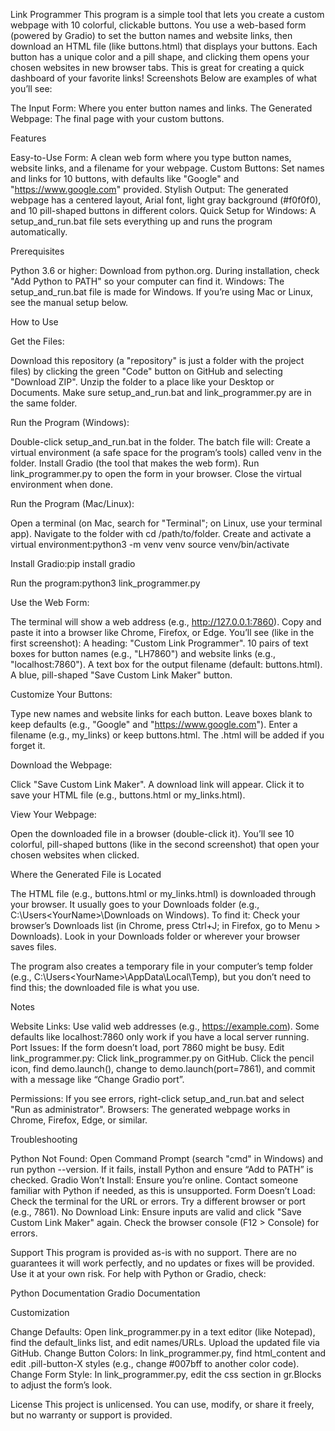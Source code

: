 Link Programmer
This program is a simple tool that lets you create a custom webpage with 10 colorful, clickable buttons. You use a web-based form (powered by Gradio) to set the button names and website links, then download an HTML file (like buttons.html) that displays your buttons. Each button has a unique color and a pill shape, and clicking them opens your chosen websites in new browser tabs. This is great for creating a quick dashboard of your favorite links!
Screenshots
Below are examples of what you’ll see:

The Input Form: Where you enter button names and links.
The Generated Webpage: The final page with your custom buttons.

Features

Easy-to-Use Form: A clean web form where you type button names, website links, and a filename for your webpage.
Custom Buttons: Set names and links for 10 buttons, with defaults like "Google" and "https://www.google.com" provided.
Stylish Output: The generated webpage has a centered layout, Arial font, light gray background (#f0f0f0), and 10 pill-shaped buttons in different colors.
Quick Setup for Windows: A setup_and_run.bat file sets everything up and runs the program automatically.

Prerequisites

Python 3.6 or higher: Download from python.org. During installation, check "Add Python to PATH" so your computer can find it.
Windows: The setup_and_run.bat file is made for Windows. If you’re using Mac or Linux, see the manual setup below.

How to Use

Get the Files:

Download this repository (a "repository" is just a folder with the project files) by clicking the green "Code" button on GitHub and selecting "Download ZIP".
Unzip the folder to a place like your Desktop or Documents.
Make sure setup_and_run.bat and link_programmer.py are in the same folder.


Run the Program (Windows):

Double-click setup_and_run.bat in the folder.
The batch file will:
Create a virtual environment (a safe space for the program’s tools) called venv in the folder.
Install Gradio (the tool that makes the web form).
Run link_programmer.py to open the form in your browser.
Close the virtual environment when done.




Run the Program (Mac/Linux):

Open a terminal (on Mac, search for "Terminal"; on Linux, use your terminal app).
Navigate to the folder with cd /path/to/folder.
Create and activate a virtual environment:python3 -m venv venv
source venv/bin/activate


Install Gradio:pip install gradio


Run the program:python3 link_programmer.py




Use the Web Form:

The terminal will show a web address (e.g., http://127.0.0.1:7860). Copy and paste it into a browser like Chrome, Firefox, or Edge.
You’ll see (like in the first screenshot):
A heading: "Custom Link Programmer".
10 pairs of text boxes for button names (e.g., "LH7860") and website links (e.g., "localhost:7860").
A text box for the output filename (default: buttons.html).
A blue, pill-shaped "Save Custom Link Maker" button.




Customize Your Buttons:

Type new names and website links for each button. Leave boxes blank to keep defaults (e.g., "Google" and "https://www.google.com").
Enter a filename (e.g., my_links) or keep buttons.html. The .html will be added if you forget it.


Download the Webpage:

Click "Save Custom Link Maker".
A download link will appear. Click it to save your HTML file (e.g., buttons.html or my_links.html).


View Your Webpage:

Open the downloaded file in a browser (double-click it). You’ll see 10 colorful, pill-shaped buttons (like in the second screenshot) that open your chosen websites when clicked.



Where the Generated File is Located

The HTML file (e.g., buttons.html or my_links.html) is downloaded through your browser.
It usually goes to your Downloads folder (e.g., C:\Users\<YourName>\Downloads on Windows).
To find it:
Check your browser’s Downloads list (in Chrome, press Ctrl+J; in Firefox, go to Menu > Downloads).
Look in your Downloads folder or wherever your browser saves files.


The program also creates a temporary file in your computer’s temp folder (e.g., C:\Users\<YourName>\AppData\Local\Temp), but you don’t need to find this; the downloaded file is what you use.

Notes

Website Links: Use valid web addresses (e.g., https://example.com). Some defaults like localhost:7860 only work if you have a local server running.
Port Issues: If the form doesn’t load, port 7860 might be busy. Edit link_programmer.py:
Click link_programmer.py on GitHub.
Click the pencil icon, find demo.launch(), change to demo.launch(port=7861), and commit with a message like “Change Gradio port”.


Permissions: If you see errors, right-click setup_and_run.bat and select "Run as administrator".
Browsers: The generated webpage works in Chrome, Firefox, Edge, or similar.

Troubleshooting

Python Not Found: Open Command Prompt (search "cmd" in Windows) and run python --version. If it fails, install Python and ensure “Add to PATH” is checked.
Gradio Won’t Install: Ensure you’re online. Contact someone familiar with Python if needed, as this is unsupported.
Form Doesn’t Load: Check the terminal for the URL or errors. Try a different browser or port (e.g., 7861).
No Download Link: Ensure inputs are valid and click "Save Custom Link Maker" again. Check the browser console (F12 > Console) for errors.

Support
This program is provided as-is with no support. There are no guarantees it will work perfectly, and no updates or fixes will be provided. Use it at your own risk. For help with Python or Gradio, check:

Python Documentation
Gradio Documentation

Customization

Change Defaults: Open link_programmer.py in a text editor (like Notepad), find the default_links list, and edit names/URLs. Upload the updated file via GitHub.
Change Button Colors: In link_programmer.py, find html_content and edit .pill-button-X styles (e.g., change #007bff to another color code).
Change Form Style: In link_programmer.py, edit the css section in gr.Blocks to adjust the form’s look.

License
This project is unlicensed. You can use, modify, or share it freely, but no warranty or support is provided.
